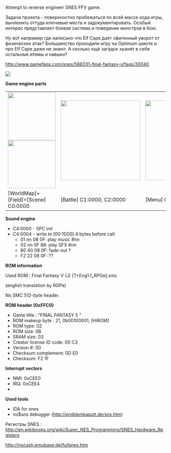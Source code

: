 Attempt to reverse engineer SNES FFV game.

Задача проекта - поверхностно пробежаться по всей массе кода игры, вычленить оттуда ключевые места и задокументировать. Особый интерес представляет боевая система и поведение монстров в бою.

Ну вот например где написано что Elf Cape дает офигенный уворот от физических атак? Большинство проходили игру на Optimum шмоте и про Elf Cape даже не знают. А сколько ещё загадок хранят в себе остальные итемы и навыки?

http://www.gamefaqs.com/snes/588331-final-fantasy-v/faqs/30040

<img src="http://psxdev.ru/images/wys/ffv_title_screen.jpg">

**Game engine parts**

<table>
<tr><td><img src="http://psxdev.ru/images/wys/ffv_world.jpg" width=150px>
  <img src="http://psxdev.ru/images/wys/ffv_field.jpg" width=150px></td>
  <td><img src="http://psxdev.ru/images/wys/ffv_battle.jpg" width=250px></td>
  <td><img src="http://psxdev.ru/images/wys/ffv_menu.jpg" width=250px></td>
  <td><img src="http://psxdev.ru/images/wys/ffv_bgfx.jpg" width=250px></td>
 </tr>
 <tr><td>[WorldMap]+[Field]=[Scene] C0:0000</td>
 <td>[Battle] C1:0000, C2:0000</td>
 <td>[Menu] C2:A000</td>
 <td>[BGFX] C3:0000</td>
 </tr>
 </table>

**Sound engine**

  * C4:0000 - SPC init
  * C4:0004 - write to [00:1D00] 4 bytes before call: 
    * 01 nn 08 0F: play music #nn
    * 02 nn 0F 88: play SFX #nn
    * 80 40 08 0F: fade-out ?
    * F2 22 08 0F: ??

**ROM information**

Used ROM : Final Fantasy V (J) [T+Eng1.1_RPGe].smc

(english translation by RGPe)

No SMC 512-byte header.

**ROM header (0xFFC0)**

  * Game title : "FINAL FANTASY 5      "
  * ROM makeup byte : 21, 0b00100001, [HiROM]
  * ROM type: 02
  * ROM size: 0B
  * SRAM size: 03
  * Creator license ID code: 00 C3
  * Version #: 00
  * Checksum complement: 0D E0
  * Checksum: F2 1F

**Interrupt vectors**

  * NMI: 0xCEE0
  * IRQ: 0xCEE4
  * [RESET]: 0xCEC0

**Used tools**

  * IDA for snes
  * no$sns debugger (http://problemkaputt.de/sns.htm)

Регистры SNES : http://en.wikibooks.org/wiki/Super_NES_Programming/SNES_Hardware_Registers

http://nocash.emubase.de/fullsnes.htm

